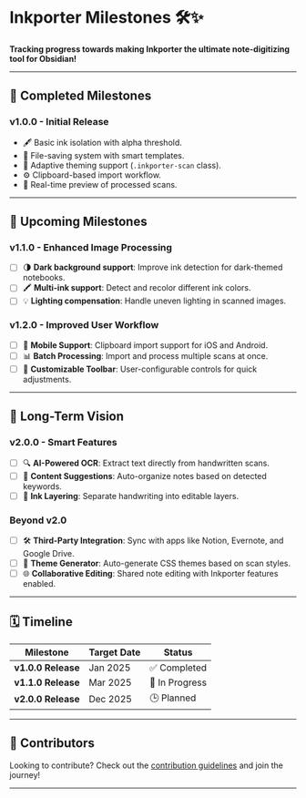 # Inkporter Milestones 🛠️✨  

**Tracking progress towards making Inkporter the ultimate note-digitizing tool for Obsidian!**

---

## 🎯 Completed Milestones  

### **v1.0.0 - Initial Release**  
- 🖋️ Basic ink isolation with alpha threshold.  
- 📂 File-saving system with smart templates.  
- 🌈 Adaptive theming support (`.inkporter-scan` class).  
- ⚙️ Clipboard-based import workflow.  
- 🎥 Real-time preview of processed scans.  

---

## 🚀 Upcoming Milestones  

### **v1.1.0 - Enhanced Image Processing**  
- [ ] 🌗 **Dark background support**: Improve ink detection for dark-themed notebooks.  
- [ ] 🖍️ **Multi-ink support**: Detect and recolor different ink colors.  
- [ ] 💡 **Lighting compensation**: Handle uneven lighting in scanned images.  

### **v1.2.0 - Improved User Workflow**  
- [ ] 📱 **Mobile Support**: Clipboard import support for iOS and Android.  
- [ ] 📊 **Batch Processing**: Import and process multiple scans at once.  
- [ ] 🔧 **Customizable Toolbar**: User-configurable controls for quick adjustments.  

---

## 🌟 Long-Term Vision  

### **v2.0.0 - Smart Features**  
- [ ] 🔍 **AI-Powered OCR**: Extract text directly from handwritten scans.  
- [ ] 🤖 **Content Suggestions**: Auto-organize notes based on detected keywords.  
- [ ] 📜 **Ink Layering**: Separate handwriting into editable layers.  

### **Beyond v2.0**  
- [ ] 🛠️ **Third-Party Integration**: Sync with apps like Notion, Evernote, and Google Drive.  
- [ ] 🎨 **Theme Generator**: Auto-generate CSS themes based on scan styles.  
- [ ] 🌐 **Collaborative Editing**: Shared note editing with Inkporter features enabled.  

---

## 🗓️ Timeline  

| Milestone           | Target Date    | Status        |  
|---------------------|----------------|---------------|  
| **v1.0.0 Release**  | Jan 2025       | ✅ Completed   |  
| **v1.1.0 Release**  | Mar 2025       | 🚧 In Progress|  
| **v2.0.0 Release**  | Dec 2025       | 🕒 Planned    |  

---

## 👥 Contributors  

Looking to contribute? Check out the [contribution guidelines](CONTRIBUTING.md) and join the journey!  

---  
